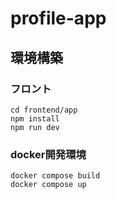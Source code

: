 # profile-app

## 環境構築
### フロント
~~~
cd frontend/app
npm install
npm run dev
~~~
### docker開発環境
~~~
docker compose build
docker compose up
~~~

